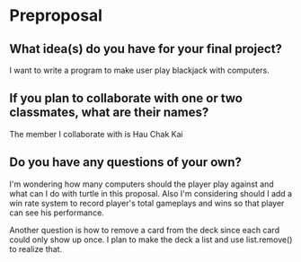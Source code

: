 # Preproposal

## What idea(s) do you have for your final project?

I want to write a program to make user play blackjack with computers. 

## If you plan to collaborate with one or two classmates, what are their names?

The member I collaborate with is Hau Chak Kai

## Do you have any questions of your own?

I'm wondering how many computers should the player play against and what can I do with turtle in this proposal. Also I'm considering should I add a win rate system to record player's total gameplays and wins so that player can see his performance. 

Another question is how to remove a card from the deck since each card could only show up once. I plan to make the deck a list and use list.remove() to realize that. 
